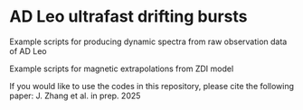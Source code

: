 # AD Leo ultrafast drifting bursts

Example scripts for producing dynamic spectra from raw observation data of AD Leo

Example scripts for magnetic extrapolations from ZDI model


If you would like to use the codes in this repository, please cite the following paper:
J. Zhang et al. in prep. 2025
